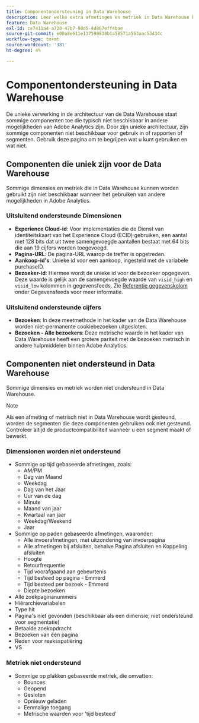 ```yaml
---
title: Componentondersteuning in Data Warehouse
description: Leer welke extra afmetingen en metriek in Data Warehouse beschikbaar zijn en wat niet wordt gesteund.
feature: Data Warehouse
exl-id: ce7411a4-a720-47b7-90d5-4d867eff4bae
source-git-commit: e00a8e611e137590838b1a58571a563aac53434c
workflow-type: tm+mt
source-wordcount: '381'
ht-degree: 4%

---
```


# Componentondersteuning in Data Warehouse

De unieke verwerking in de architectuur van de Data Warehouse staat sommige componenten toe die typisch niet beschikbaar in andere mogelijkheden van Adobe Analytics zijn. Door zijn unieke architectuur, zijn sommige componenten niet beschikbaar voor gebruik in of rapporten of segmenten. Gebruik deze pagina om te begrijpen wat u kunt gebruiken en wat niet.

## Componenten die uniek zijn voor de Data Warehouse

Sommige dimensies en metriek die in Data Warehouse kunnen worden gebruikt zijn niet beschikbaar wanneer het gebruiken van andere mogelijkheden in Adobe Analytics.

### Uitsluitend ondersteunde Dimensionen

* **Experience Cloud-id**: Voor implementaties die de Dienst van identiteitskaart van het Experience Cloud (ECID) gebruiken, een aantal met 128 bits dat uit twee samengevoegde aantallen bestaat met 64 bits die aan 19 cijfers worden toegevoegd.
* **Pagina-URL**: De pagina-URL waarop de treffer is opgetreden.
* **Aankoop-id&#39;s**: Unieke id voor een aankoop, ingesteld met de variabele purchaseID.
* **Bezoeker-id**: Hiermee wordt de unieke id voor de bezoeker opgegeven. Deze waarde is gelijk aan de samengevoegde waarde van `visid_high` en `visid_low` kolommen in gegevensfeeds. Zie [Referentie gegevenskolom](../analytics-data-feed/c-df-contents/datafeeds-reference.md) onder Gegevensfeeds voor meer informatie.

### Uitsluitend ondersteunde cijfers

* **Bezoeken**: In deze meetmethode in het kader van de Data Warehouse worden niet-permanente cookiebezoeken uitgesloten.
* **Bezoeken - Alle bezoekers**: Deze metrische waarde in het kader van Data Warehouse heeft een grotere pariteit met de bezoeken metrisch in andere hulpmiddelen binnen Adobe Analytics.

## Componenten niet ondersteund in Data Warehouse

Sommige dimensies en metriek worden niet ondersteund in Data Warehouse.

>[!NOTE]
>
>Als een afmeting of metrisch niet in Data Warehouse wordt gesteund, worden de segmenten die deze componenten gebruiken ook niet gesteund. Controleer altijd de productcompatibiliteit wanneer u een segment maakt of bewerkt.

### Dimensionen worden niet ondersteund

* Sommige op tijd gebaseerde afmetingen, zoals:
   * AM/PM
   * Dag van Maand
   * Weekdag
   * Dag van het Jaar
   * Uur van de dag
   * Minute
   * Maand van jaar
   * Kwartaal van jaar
   * Weekdag/Weekend
   * Jaar
* Sommige op paden gebaseerde afmetingen, waaronder:
   * Alle invoerafmetingen, met uitzondering van invoerpagina
   * Alle afmetingen bij afsluiten, behalve Pagina afsluiten en Koppeling afsluiten
   * Hoogte
   * Retourfrequentie
   * Tijd voorafgaand aan gebeurtenis
   * Tijd besteed op pagina - Emmerd
   * Tijd besteed per bezoek - Emmerd
   * Diepte bezoeken
* Alle zoekpaginanummers
* Hiërarchievariabelen
* Type hit
* Pagina&#39;s niet gevonden (beschikbaar als een dimensie; niet ondersteund voor segmentatie)
* Betaalde zoekopdracht
* Bezoeken van één pagina
* Reden voor reeksspatiëring
* VS

### Metriek niet ondersteund

* Sommige op plakken gebaseerde metriek, die omvatten:
   * Bounces
   * Geopend
   * Gesloten
   * Opnieuw geladen
   * Eenmalige toegang
   * Metrische waarden voor &#39;tijd besteed&#39;

